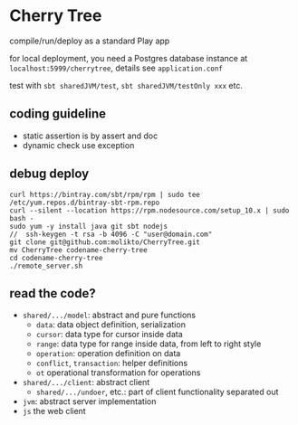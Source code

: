# Cherry Tree


compile/run/deploy as a standard Play app

for local deployment, you need a Postgres database instance at `localhost:5999/cherrytree`, details see `application.conf`

test with `sbt sharedJVM/test`, `sbt sharedJVM/testOnly xxx` etc.

## coding guideline

* static assertion is by assert and doc
* dynamic check use exception

## debug deploy

```
curl https://bintray.com/sbt/rpm/rpm | sudo tee /etc/yum.repos.d/bintray-sbt-rpm.repo
curl --silent --location https://rpm.nodesource.com/setup_10.x | sudo bash -
sudo yum -y install java git sbt nodejs
//  ssh-keygen -t rsa -b 4096 -C "user@domain.com"
git clone git@github.com:molikto/CherryTree.git
mv CherryTree codename-cherry-tree
cd codename-cherry-tree
./remote_server.sh
```


## read the code?

* `shared/.../model`: abstract and pure functions
    * `data`: data object definition, serialization
    * `cursor`: data type for cursor inside data
    * `range`: data type for range inside data, from left to right style
    * `operation`: operation definition on data
    * `conflict`, `transaction`: helper definitions
    * `ot` operational transformation for operations
* `shared/.../client`: abstract client
    * `shared/.../undoer`, etc.: part of client functionality separated out
* `jvm`: abstract server implementation
* `js` the web client

